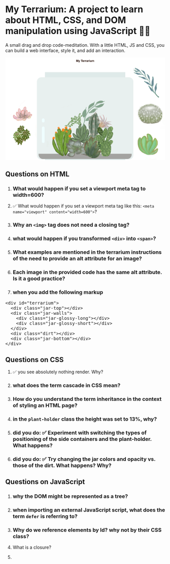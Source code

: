 # My Terrarium: A project to learn about HTML, CSS, and DOM manipulation using JavaScript 🌵🌱

A small drag and drop code-meditation. With a little HTML, JS and CSS, you can build a web interface, style it, and add an interaction.

![my terrarium](../images/screenshot_gray.png)


## Questions on HTML

1. ### What would happen if you set a viewport meta tag to width=600?

1. ✅ What would happen if you set a viewport meta tag like this: `<meta name="viewport" content="width=600">`? 
1. ### Why an `<img>` tag does not need a closing tag?

1. ### what would happen if you transformed `<div>` into `<span>`?

1. ### What examples are mentioned in the terrarium instructions of the need to provide an alt attribute for an image?

1. ### Each image in the provided code has the same alt attribute. Is it a good practice?

1. ### when you add the following markup

<pre>
&lt;div id="terrarium">
  &lt;div class="jar-top">&lt;/div>
  &lt;div class="jar-walls">
    &lt;div class="jar-glossy-long">&lt;/div>
    &lt;div class="jar-glossy-short">&lt;/div>
  &lt;/div>
  &lt;div class="dirt">&lt;/div>
  &lt;div class="jar-bottom">&lt;/div>
&lt;/div>
</pre>

## Questions on CSS

1. ✅ you see absolutely nothing render. Why?

1. ### what does the term **cascade** in CSS mean?

1. ### How do you understand the term **inheritance** in the context of styling an HTML page?

1. ### in the `plant-holder` class the height was set to 13%, why?

1. ### did you do: ✅ Experiment with switching the types of positioning of the side containers and the plant-holder. What happens?

1. ### did you do: ✅ Try changing the jar colors and opacity vs. those of the dirt. What happens? Why?


## Questions on JavaScript

1. ### why the DOM might be represented as a tree?

1. ### when importing an external JavaScript script, what does the term `defer` is referring to?

1. ### Why do we reference elements by Id? why not by their CSS class?

1. What is a closure?

1. 